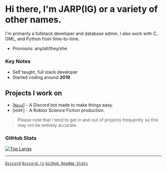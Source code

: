 # Hi there, I'm JARP(IG) or a variety of other names.

I'm primarily a fullstack developer and database admin. I also work with C, GML, and Python from time-to-time.

- Pronouns: any/all/they/she

### Key Notes

- Self taught, full stack developer
- Started coding around **2019**

## Projects I work on

- [[`Nova`](https://github.com/Nirmini/Nova)] - A Discord bot made to make things easy.
- [`HSRF`] - A Roblox Science Fiction production.
> Please note that I tend to get in and out of projects frequently so this may not be entirely accurate.

### GitHub Stats

[![Top Langs](https://github-readme-stats.vercel.app/api/top-langs/?username=West7014&layout=donut)](https://github.com/anuraghazra/github-readme-stats)
<!-- <a href="#">![Github stats](https://github-readme-stats.vercel.app/api?username=justarandompersoniguess&theme=blueberry&count_private=true&hide_border=true&line_height=20)</a>
<a href="#">![Top Langs](https://github-readme-stats.vercel.app/api/top-langs/?username=justarandompersoniguess&layout=compact&theme=blueberry&count_private=true&hide_border=true)</a>-->

---

[`Discord`](https://discord.com/)
[`Discord.js`](https://discord.js.org/)
[`GitHub Readme Stats`](https://github.com/anuraghazra/github-readme-stats)
